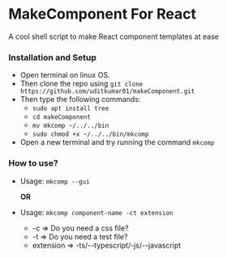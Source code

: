# MakeComponent For React

A cool shell script to make React component templates at ease

### Installation and Setup

-   Open terminal on linux OS.
-   Then clone the repo using `git clone https://github.com/uditkumar01/makeComponent.git`
-   Then type the following commands:
    -   `sudo apt install tree`
    -   `cd makeComponent`
    -   `mv mkcomp ~/../../bin`
    -   `sudo chmod +x ~/../../bin/mkcomp`
-   Open a new terminal and try running the command `mkcomp`

### How to use?

-   Usage: `mkcomp --gui`

    **OR**

-   Usage: `mkcomp component-name -ct extension`

    -   -c => Do you need a css file?
    -   -t => Do you need a test file?
    -   extension => -ts/--typescript/-js/--javascript

